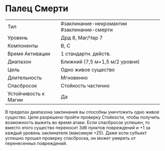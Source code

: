 # Палец Смерти

|                      |                                            |
| -------------------- | ------------------------------------------ |
| Тип                  | #заклинание-некромантии #заклинание-смерти | 
| Уровень              | Дрд 8, Маг/Чар 7                           |
| Компоненты           | В, С                                       |
| Время Активации      | 1 стандартн. действ.                       |
| Диапазон             | Ближний (7,5 м+1,5 м/2 уровня)             |
| Цель                 | Одно живое существо                        |
| Длительность         | Мгновенно                                  |
| Спасбросок           | Стойкость частично                         |
| Устойчивость к Магии | Да                                         |

 В пределах диапазона заклинания вы способны уничтожить одно живое существо. Цели разрешено пройти проверку Стойкости, чтобы получить возможность выжить во время атаки. Если спасбросок успешен, то вместо этого существо переносит 3d6 пунктов повреждений и +1 за каждый уровень заклинателя (максимум +25). Даже если субъект успешно прошел проверку спасброска, он может умереть от перенесенных повреждений.
